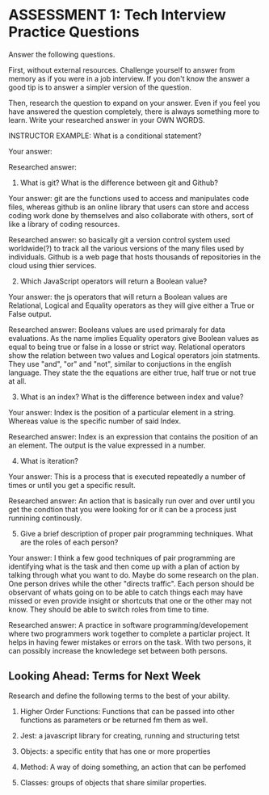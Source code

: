 # ASSESSMENT 1: Tech Interview Practice Questions
Answer the following questions.

First, without external resources. Challenge yourself to answer from memory as if you were in a job interview. If you don't know the answer a good tip is to answer a simpler version of the question.

Then, research the question to expand on your answer. Even if you feel you have answered the question completely, there is always something more to learn. Write your researched answer in your OWN WORDS.

INSTRUCTOR EXAMPLE: What is a conditional statement?

  Your answer:

  Researched answer: 



1. What is git? What is the difference between git and Github?

  Your answer: git are the functions used to access and manipulates code files, whereas github is an online library that users can store and access coding work done by themselves and also collaborate with others, sort of like a library of coding resources.

  Researched answer: so basically git a version control system used worldwide(?) to track all the various versions of the many files used by individuals.
  Github is a web page that hosts thousands of repositories in the cloud using thier services.



2. Which JavaScript operators will return a Boolean value?

  Your answer: the js operators that will return a Boolean values are Relational, Logical and Equality operators as they will give either a True or False output.

  Researched answer: Booleans values are used primaraly for data evaluations. As the name implies Equality operators give Boolean values as equal to being true or false in a losse or strict way. Relational operators show the relation between two values and Logical operators join statments. They use "and", "or" and "not", similar to conjuctions in the english language. They state the the equations are either true, half true or not true at all.



3. What is an index? What is the difference between index and value?

  Your answer: Index is the position of a particular element in a string. Whereas value is the specific number 
  of said Index.

  Researched answer: Index is an expression that contains the position of an an element. The output is the value expressed
  in a number.



4. What is iteration?

  Your answer: This is a process that is executed repeatedly a number of times or until you get a specific result.

  Researched answer: An action that is basically run over and over until you get the condtion that you were looking for or it can be a process just runnining continously.



5. Give a brief description of proper pair programming techniques. What are the roles of each person?

  Your answer: I think a few good techniques of pair programming are identifying what is the task and then come up with a plan of action by talking through what you want to do. Maybe do some research on the plan. One person drives while the other "directs traffic". Each person should be observant of whats going on to be able to catch things each may have missed or even provide insight or shortcuts that one or the other may not know. They should be able to switch roles from time to time.

  Researched answer: A practice in software programming/developement where two programmers work together to complete a particlar project. It helps in having fewer mistakes or errors on the task. With two persons, it can possibly increase the knowledege set between both persons. 



## Looking Ahead: Terms for Next Week

Research and define the following terms to the best of your ability.

1. Higher Order Functions: Functions that can be passed into other functions as parameters or be returned fm them as well.

2. Jest: a javascript library for creating, running and structuring tetst

3. Objects: a specific entity that has one or more properties

4. Method: A way of doing something, an action that can be perfomed 

5. Classes: groups of objects that share similar properties.
